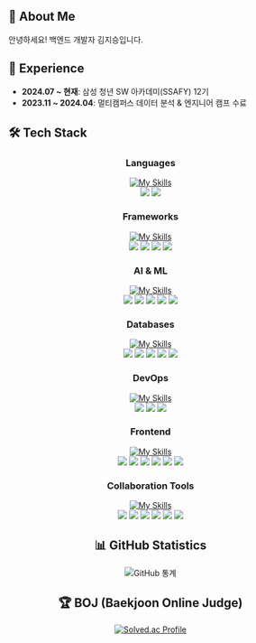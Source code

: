 

## 👋 About Me
안녕하세요! 백엔드 개발자 김지승입니다.

## 💼 Experience
- **2024.07 ~ 현재**: 삼성 청년 SW 아카데미(SSAFY) 12기
- **2023.11 ~ 2024.04**: 멀티캠퍼스 데이터 분석 & 엔지니어 캠프 수료

## 🛠️ Tech Stack

<div align="center">
  
### Languages
[![My Skills](https://skillicons.dev/icons?i=java,python&theme=light)](https://skillicons.dev) <br>
<img src="https://img.shields.io/badge/Java-007396?style=for-the-badge&logo=OpenJDK&logoColor=white"> <img src="https://img.shields.io/badge/Python-3776AB?style=for-the-badge&logo=Python&logoColor=white">

### Frameworks
[![My Skills](https://skillicons.dev/icons?i=spring,flask&theme=light)](https://skillicons.dev) <br>
<img src="https://img.shields.io/badge/Spring_Boot-6DB33F?style=for-the-badge&logo=SpringBoot&logoColor=white"> <img src="https://img.shields.io/badge/Spring Security-6DB33F?style=for-the-badge&logo=Spring Security&logoColor=white"> <img src="https://img.shields.io/badge/Spring%20Data%20JPA-6DB33F?style=for-the-badge&logo=spring&logoColor=white"> <img src="https://img.shields.io/badge/Flask-000000?style=for-the-badge&logo=Flask&logoColor=white">

### AI & ML
[![My Skills](https://skillicons.dev/icons?i=tensorflow,sklearn&theme=light)](https://skillicons.dev) <br>
<img src="https://img.shields.io/badge/Ollama-000000?style=for-the-badge&logo=ollama&logoColor=white"> <img src="https://img.shields.io/badge/TensorFlow-FF6F00?style=for-the-badge&logo=tensorflow&logoColor=white"> <img src="https://img.shields.io/badge/scikit--learn-F7931E?style=for-the-badge&logo=scikit-learn&logoColor=white"> <img src="https://img.shields.io/badge/Pandas-150458?style=for-the-badge&logo=pandas&logoColor=white">  <img src="https://img.shields.io/badge/NumPy-013243?style=for-the-badge&logo=numpy&logoColor=white"> 

### Databases
[![My Skills](https://skillicons.dev/icons?i=mysql,postgres,mongodb,redis&theme=light)](https://skillicons.dev) <br>
<img src="https://img.shields.io/badge/MySQL-4479A1?style=for-the-badge&logo=MySQL&logoColor=white"> <img src="https://img.shields.io/badge/postgres-%23316192.svg?style=for-the-badge&logo=postgresql&logoColor=white"> <img src="https://img.shields.io/badge/redis-%23DD0031.svg?style=for-the-badge&logo=redis&logoColor=white"> <img src="https://img.shields.io/badge/MongoDB-47A248?style=for-the-badge&logo=MongoDB&logoColor=white"> <img src="https://img.shields.io/badge/Amazon S3-FF9900?style=for-the-badge&logo=amazons3&logoColor=white">

### DevOps
[![My Skills](https://skillicons.dev/icons?i=jenkins,docker,nginx&theme=light)](https://skillicons.dev) <br>
<img src="https://img.shields.io/badge/jenkins-%232C5263.svg?style=for-the-badge&logo=jenkins&logoColor=white"> <img src="https://img.shields.io/badge/Docker-2496ED?style=for-the-badge&logo=Docker&logoColor=white"> <img src="https://img.shields.io/badge/Nginx-%23009639.svg?style=for-the-badge&logo=Nginx&logoColor=white">

### Frontend
[![My Skills](https://skillicons.dev/icons?i=html,css,js,vue,nodejs,bootstrap&theme=light)](https://skillicons.dev) <br>
<img src="https://img.shields.io/badge/html5-E34F26?style=for-the-badge&logo=html5&logoColor=white"> <img src="https://img.shields.io/badge/css-1572B6?style=for-the-badge&logo=css3&logoColor=white"> <img src="https://img.shields.io/badge/javascript-F7DF1E?style=for-the-badge&logo=javascript&logoColor=black"> <img src="https://img.shields.io/badge/vue.js-4FC08D?style=for-the-badge&logo=vue.js&logoColor=white"> <img src="https://img.shields.io/badge/node.js-339933?style=for-the-badge&logo=Node.js&logoColor=white"> <img src="https://img.shields.io/badge/bootstrap-7952B3?style=for-the-badge&logo=bootstrap&logoColor=white">

### Collaboration Tools
[![My Skills](https://skillicons.dev/icons?i=git,github,gitlab,notion&theme=light)](https://skillicons.dev) <br>
<img src="https://img.shields.io/badge/Git-F05032?style=for-the-badge&logo=git&logoColor=white"> <img src="https://img.shields.io/badge/GitHub-181717?style=for-the-badge&logo=GitHub&logoColor=white"> <img src="https://img.shields.io/badge/GitLab-FC6D26?style=for-the-badge&logo=gitlab&logoColor=white"> <img src="https://img.shields.io/badge/Notion-EF1970?style=for-the-badge&logo=Notion&logoColor=white"> <img src="https://img.shields.io/badge/Jira-0052CC?style=for-the-badge&logo=Jira&logoColor=white"> <img src="https://img.shields.io/badge/MatterMOST-009688?style=for-the-badge&logo=Mattermost&logoColor=white">

## 📊 GitHub Statistics
![GitHub 통계](https://github-readme-stats.vercel.app/api?username=kimsz123456&show_icons=true&theme=radical)

## 🏆 BOJ (Baekjoon Online Judge)
[![Solved.ac Profile](http://mazassumnida.wtf/api/v2/generate_badge?boj=kim_sz456)](https://solved.ac/kim_sz456/)

</div>
